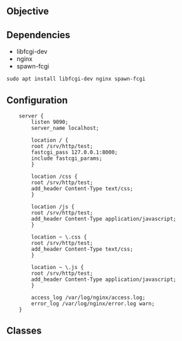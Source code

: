 ## Objective

## Dependencies

* libfcgi-dev
* nginx
* spawn-fcgi

`sudo apt install libfcgi-dev nginx spawn-fcgi`

## Configuration
```
    server {
	    listen 9090;
	    server_name localhost;
	    
	    location / {
		root /srv/http/test;
		fastcgi_pass 127.0.0.1:8000;
		include fastcgi_params;
	    }

	    location /css {
		root /srv/http/test;
		add_header Content-Type text/css;
	    }
	    
	    location /js {
		root /srv/http/test;
		add_header Content-Type application/javascript;
	    }
	    
	    location ~ \.css {
		root /srv/http/test;
		add_header Content-Type text/css;
	    }
	    
	    location ~ \.js {
		root /srv/http/test;
		add_header Content-Type application/javascript;
	    }

	    access_log /var/log/nginx/access.log;
	    error_log /var/log/nginx/error.log warn;
    }
```
## Classes
